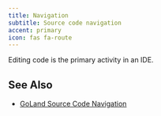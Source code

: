 ```yaml
---
title: Navigation
subtitle: Source code navigation
accent: primary
icon: fas fa-route
---
```


Editing code is the primary activity in an IDE.

## See Also

- [GoLand Source Code Navigation](https://www.jetbrains.com/help/go/navigating-through-the-source-code.html)

